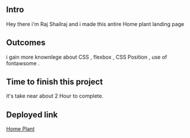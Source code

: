 ## Intro

Hey there i'm Raj Shailraj and i made this antire Home plant landing page

## Outcomes

i gain more knownlege about CSS ,  flexbox , CSS Position , use of fontawsome .


## Time to finish this project

it's take near about 2 Hour to complete.

## Deployed link

[Home Plant](https://home-plant.netlify.app)
